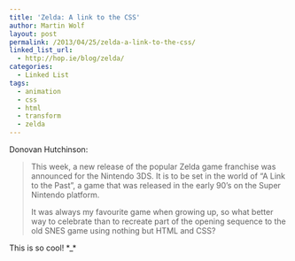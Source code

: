 ```yaml
---
title: 'Zelda: A link to the CSS'
author: Martin Wolf
layout: post
permalink: /2013/04/25/zelda-a-link-to-the-css/
linked_list_url:
  - http://hop.ie/blog/zelda/
categories:
  - Linked List
tags:
  - animation
  - css
  - html
  - transform
  - zelda
---
```

<p class="linked-list-quote-author">
  Donovan Hutchinson:
</p>

> This week, a new release of the popular Zelda game franchise was announced for the Nintendo 3DS. It is to be set in the world of “A Link to the Past”, a game that was released in the early 90’s on the Super Nintendo platform.
> 
> It was always my favourite game when growing up, so what better way to celebrate than to recreate part of the opening sequence to the old SNES game using nothing but HTML and CSS?

This is so cool! \*_\*